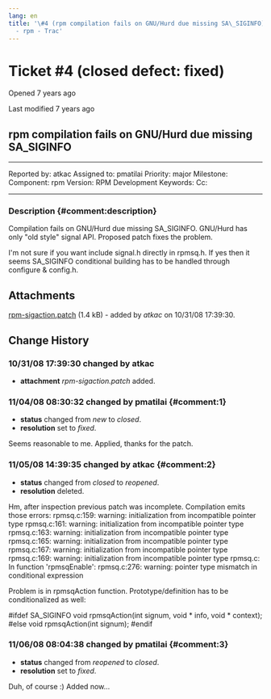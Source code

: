 ```yaml
---
lang: en
title: '\#4 (rpm compilation fails on GNU/Hurd due missing SA\_SIGINFO)
  - rpm - Trac'
---
```


Ticket \#4 (closed defect: fixed)
=================================

Opened 7 years ago

Last modified 7 years ago

rpm compilation fails on GNU/Hurd due missing SA\_SIGINFO
---------------------------------------------------------

  -------------- ------- -------------- -----------------
  Reported by:   atkac   Assigned to:   pmatilai
  Priority:      major   Milestone:     
  Component:     rpm     Version:       RPM Development
  Keywords:              Cc:            
                                        
  -------------- ------- -------------- -----------------

### Description {#comment:description}

Compilation fails on GNU/Hurd due missing SA\_SIGINFO. GNU/Hurd has only
\"old style\" signal API. Proposed patch fixes the problem.

I\'m not sure if you want include signal.h directly in rpmsq.h. If yes
then it seems SA\_SIGINFO conditional building has to be handled through
configure & config.h.

Attachments
-----------

[rpm-sigaction.patch](/attachment/ticket/4/rpm-sigaction.patch "View attachment")
(1.4 kB) - added by *atkac* on 10/31/08 17:39:30.

Change History
--------------

### 10/31/08 17:39:30 changed by atkac

-   **attachment** *rpm-sigaction.patch* added.

### 11/04/08 08:30:32 changed by pmatilai {#comment:1}

-   **status** changed from *new* to *closed*.
-   **resolution** set to *fixed*.

Seems reasonable to me. Applied, thanks for the patch.

### 11/05/08 14:39:35 changed by atkac {#comment:2}

-   **status** changed from *closed* to *reopened*.
-   **resolution** deleted.

Hm, after inspection previous patch was incomplete. Compilation emits
those errors: rpmsq.c:159: warning: initialization from incompatible
pointer type rpmsq.c:161: warning: initialization from incompatible
pointer type rpmsq.c:163: warning: initialization from incompatible
pointer type rpmsq.c:165: warning: initialization from incompatible
pointer type rpmsq.c:167: warning: initialization from incompatible
pointer type rpmsq.c:169: warning: initialization from incompatible
pointer type rpmsq.c: In function \'rpmsqEnable\': rpmsq.c:276: warning:
pointer type mismatch in conditional expression

Problem is in rpmsqAction function. Prototype/definition has to be
conditionalized as well:

\#ifdef SA\_SIGINFO void rpmsqAction(int signum, void \* info, void \*
context); \#else void rpmsqAction(int signum); \#endif

### 11/06/08 08:04:38 changed by pmatilai {#comment:3}

-   **status** changed from *reopened* to *closed*.
-   **resolution** set to *fixed*.

Duh, of course :) Added now\...
